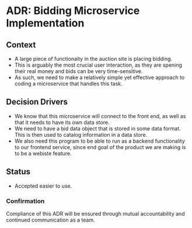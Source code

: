 # ADR: Bidding Microservice Implementation

## Context
* A large piece of functionaity in the auction site is placing bidding. 
* This is arguably the most crucial user interaction, as they are spening their real money and bids can be very time-sensitive.
* As such, we need to make a relatively simple yet effective approach to coding a microservice that handles this task.

## Decision Drivers
* We know that this microservice will connect to the front end, as well as that it needs to have its own data store.
* We need to have a bid data object that is stored in some data format. This is then used to catalog information in a data store.
* We also need this program to be able to run as a backend functionality to our frontend service, since end goal of the product we are making is to be a webiste
feature.

## Status
* Accepted
easier to use.

### Confirmation
Compliance of this ADR will be ensured through mutual accountability and
continued communication as a team.
